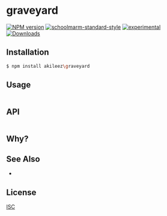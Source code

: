 # graveyard
[![NPM version][npm-image]][npm-url]
[![schoolmarm-standard-style][marm-image]][marm-url]
[![experimental][stability-image]][stability-url]
[![Downloads][downloads-image]][downloads-url]

## Installation
```bash
$ npm install akileez\graveyard
```

## Usage
```js

```

## API
```js

```

## Why?


## See Also
-

## License
[ISC](https://github.com/akileez/graveyard/blob/master/LICENSE)

[npm-image]: https://img.shields.io/npm/v/graveyard.svg?style=flat-square
[npm-url]: https://npmjs.org/package/graveyard
[marm-image]: https://img.shields.io/badge/code%20style-marm-brightgreen.svg?style=flat-square
[marm-url]: https://github.com/akileez/eslint-config-marm
[stability-image]: https://img.shields.io/badge/stability-experimental-orange.svg?style=flat-square
[stability-url]: https://github.com/akileez/graveyard
[downloads-image]: http://img.shields.io/npm/dm/graveyard.svg?style=flat-square
[downloads-url]: https://npmjs.org/package/graveyard
